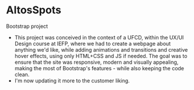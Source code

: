 # AltosSpots
Bootstrap project
- This project was conceived in the context of a UFCD, within the UX/UI Design course at IEFP, where we had to create a webpage about anything we'd like, while adding animations and transitions and creative hover effects, using only HTML+CSS and JS if needed. The goal was to ensure that the site was responsive, modern and visually appealing, making the most of Bootstrap's features - while also keeping the code clean.
- I'm now updating it more to the customer liking.